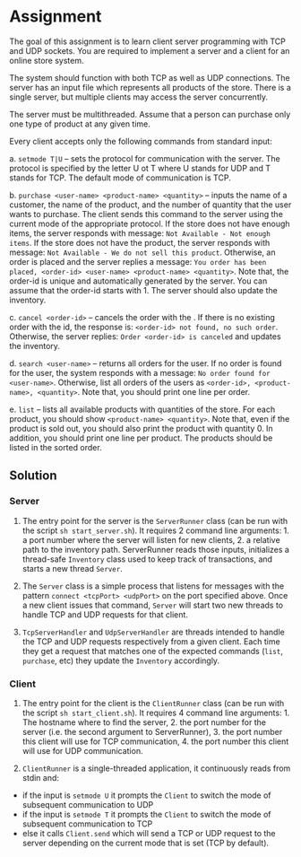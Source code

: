 # Assignment

The goal of this assignment is to learn client server programming with TCP and UDP sockets. You are required to implement a server and a client for an online store system. 

The system should function with both TCP as well as UDP connections. The server has an input file which represents all products of the store. There is a single server, but multiple clients may access the server concurrently. 

The server must be multithreaded. Assume that a person can purchase only one type of product at any given time. 

Every client accepts only the following commands from standard input:

a. `setmode T|U` – sets the protocol for communication with the server. The protocol is specified by the letter U ot T where U stands for UDP and T stands for TCP. The default mode of communication is TCP.

b. `purchase <user-name> <product-name> <quantity>` – inputs the name of a customer, the name of the product, and the number of quantity that the user wants to purchase. The client sends this command to the server using the current mode of the appropriate protocol. If the store does not have enough items, the server responds with message: `Not Available - Not enough items`. If the store does not have the product, the server responds with message: `Not Available - We do not sell this product`. Otherwise, an order is placed and the server replies a message: `You order has been placed, <order-id> <user-name> <product-name> <quantity>`. Note that, the order-id is unique and automatically generated by the server. You can assume that the order-id starts with 1. The server should also update the inventory.

c. `cancel <order-id>` – cancels the order with the <order-id>. If there is no existing order with the id, the response is: `<order-id> not found, no such order`. Otherwise, the server replies: `Order <order-id> is canceled` and updates the inventory.

d. `search <user-name>` – returns all orders for the user. If no order is found for the user, the system responds with a message: `No order found for <user-name>`. Otherwise, list all orders of the users as `<order-id>, <product-name>, <quantity>`. Note that, you should print one line per order.

e. `list` – lists all available products with quantities of the store. For each product, you should show `<product-name> <quantity>`. Note that, even if the product is sold out, you should also print the product with quantity 0. In addition, you should print one line per product. The products should be listed in the sorted order.

## Solution

### Server

1. The entry point for the server is the `ServerRunner` class (can be run with the script `sh start_server.sh`). It requires 2 command line arguments: 1. a port number where the server will listen for new clients, 2. a relative path to the inventory path. ServerRunner reads those inputs, initializes a thread-safe `Inventory` class used to keep track of transactions, and starts a new thread `Server`.

2. The `Server` class is a simple process that listens for messages with the pattern `connect <tcpPort> <udpPort>` on the port specified above. Once a new client issues that command, `Server` will start two new threads to handle TCP and UDP requests for that client.

3. `TcpServerHandler` and `UdpServerHandler` are threads intended to handle the TCP and UDP requests respectively from a given client. Each time they get a request that matches one of the expected commands (`list`, `purchase`, etc) they update the `Inventory` accordingly.

### Client

1. The entry point for the client is the `ClientRunner` class (can be run with the script `sh start_client.sh`). It requires 4 command line arguments: 1. The hostname where to find the server, 2. the port number for the server (i.e. the second argument to ServerRunner), 3. the port number this client will use for TCP communication, 4. the port number this client will use for UDP communication.

2. `ClientRunner` is a single-threaded application, it continuously reads from stdin and:
  - if the input is `setmode U` it prompts the `Client` to switch the mode of subsequent communication to UDP
  - if the input is `setmode T` it prompts the `Client` to switch the mode of subsequent communication to TCP
  - else it calls `Client.send` which will send a TCP or UDP request to the server depending on the current mode that is set (TCP by default).